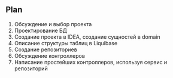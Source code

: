 ## Plan

1. Обсуждение и выбор проекта
2. Проектирование БД
3. Создание проекта в IDEA, создание сущностей в domain
4. Описание структуры таблиц в Liquibase
5. Создание репозиториев
6. Обсуждение контроллеров
7. Написание простейших контроллеров, используя сервис и репозиторий